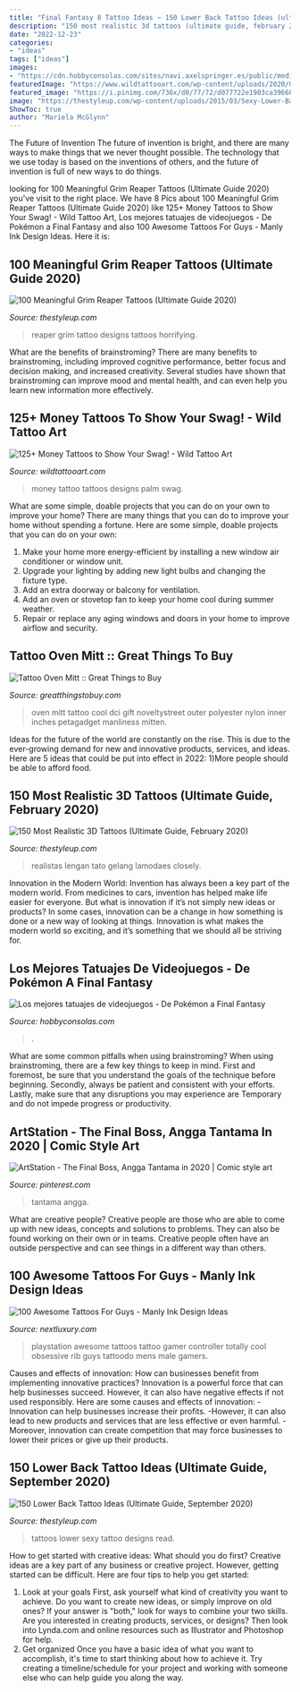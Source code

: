 ```yaml
---
title: "Final Fantasy 8 Tattoo Ideas ~ 150 Lower Back Tattoo Ideas (ultimate Guide, September 2020)"
description: "150 most realistic 3d tattoos (ultimate guide, february 2020)"
date: "2022-12-23"
categories:
- "ideas"
tags: ["ideas"]
images:
- "https://cdn.hobbyconsolas.com/sites/navi.axelspringer.es/public/media/image/2015/09/517674-mejores-tatuajes-videojuegos.jpg"
featuredImage: "https://www.wildtattooart.com/wp-content/uploads/2020/04/money-tattoos-16042011.jpg"
featured_image: "https://i.pinimg.com/736x/d0/77/72/d077722e1903ca396601e4c2dec2fd9a.jpg"
image: "https://thestyleup.com/wp-content/uploads/2015/03/Sexy-Lower-Back-Tattoos-for-Women-15.jpg"
ShowToc: true
author: "Mariela McGlynn"
---
```



The Future of Invention
The future of invention is bright, and there are many ways to make things that we never thought possible. The technology that we use today is based on the inventions of others, and the future of invention is full of new ways to do things.

	

		
looking for 100 Meaningful Grim Reaper Tattoos (Ultimate Guide 2020) you've visit to the right place. We have 8 Pics about 100 Meaningful Grim Reaper Tattoos (Ultimate Guide 2020) like 125+ Money Tattoos to Show Your Swag! - Wild Tattoo Art, Los mejores tatuajes de videojuegos - De Pokémon a Final Fantasy and also 100 Awesome Tattoos For Guys - Manly Ink Design Ideas. Here it is:
		
    
## 100 Meaningful Grim Reaper Tattoos (Ultimate Guide 2020)

<img loading=lazy src="https://thestyleup.com/wp-content/uploads/2015/03/Grim-Reaper-Tattoo-Designs-22.jpg" onerror="this.onerror=null;this.src='https://tse4.mm.bing.net/th?id=OIP.nCKC4FvUUs3KxUnNvgju-gHaKY&amp;pid=15.1';" alt="100 Meaningful Grim Reaper Tattoos (Ultimate Guide 2020)">

_Source: thestyleup.com_

>reaper grim tattoo designs tattoos horrifying. 

	

What are the benefits of brainstroming?
There are many benefits to brainstroming, including improved cognitive performance, better focus and decision making, and increased creativity. Several studies have shown that brainstroming can improve mood and mental health, and can even help you learn new information more effectively.

    
## 125+ Money Tattoos To Show Your Swag! - Wild Tattoo Art

<img loading=lazy src="https://www.wildtattooart.com/wp-content/uploads/2020/04/money-tattoos-16042011.jpg" onerror="this.onerror=null;this.src='https://tse2.mm.bing.net/th?id=OIP.NoL1hce4A-ppIKEdDTWXYQHaHa&amp;pid=15.1';" alt="125+ Money Tattoos to Show Your Swag! - Wild Tattoo Art">

_Source: wildtattooart.com_

>money tattoo tattoos designs palm swag. 

	

What are some simple, doable projects that you can do on your own to improve your home?
There are many things that you can do to improve your home without spending a fortune. Here are some simple, doable projects that you can do on your own:
1. Make your home more energy-efficient by installing a new window air conditioner or window unit.
2. Upgrade your lighting by adding new light bulbs and changing the fixture type.
3. Add an extra doorway or balcony for ventilation. 
4. Add an oven or stovetop fan to keep your home cool during summer weather. 
5. Repair or replace any aging windows and doors in your home to improve airflow and security.

    
## Tattoo Oven Mitt :: Great Things To Buy

<img loading=lazy src="https://www.greatthingstobuy.com/images/tattoo-oven-mitt.jpg" onerror="this.onerror=null;this.src='https://tse2.mm.bing.net/th?id=OIP.CVUM1KjHd20ZwkQhGzz47AHaE8&amp;pid=15.1';" alt="Tattoo Oven Mitt :: Great Things to Buy">

_Source: greatthingstobuy.com_

>oven mitt tattoo cool dci gift noveltystreet outer polyester nylon inner inches petagadget manliness mitten. 

	

Ideas for the future of the world are constantly on the rise. This is due to the ever-growing demand for new and innovative products, services, and ideas. Here are 5 ideas that could be put into effect in 2022: 1)More people should be able to afford food. 

    
## 150 Most Realistic 3D Tattoos (Ultimate Guide, February 2020)

<img loading=lazy src="https://thestyleup.com/wp-content/uploads/2015/06/11420807_407237902802258_2039286718_n.jpg" onerror="this.onerror=null;this.src='https://tse3.mm.bing.net/th?id=OIP.p4opqnxmiViog1qz1Nv-xwHaHa&amp;pid=15.1';" alt="150 Most Realistic 3D Tattoos (Ultimate Guide, February 2020)">

_Source: thestyleup.com_

>realistas lengan tato gelang lamodaes closely. 

	

Innovation in the Modern World:
Invention has always been a key part of the modern world. From medicines to cars, invention has helped make life easier for everyone. But what is innovation if it’s not simply new ideas or products? In some cases, innovation can be a change in how something is done or a new way of looking at things. Innovation is what makes the modern world so exciting, and it’s something that we should all be striving for.

    
## Los Mejores Tatuajes De Videojuegos - De Pokémon A Final Fantasy

<img loading=lazy src="https://cdn.hobbyconsolas.com/sites/navi.axelspringer.es/public/media/image/2015/09/517674-mejores-tatuajes-videojuegos.jpg" onerror="this.onerror=null;this.src='https://tse4.mm.bing.net/th?id=OIP.uc0AMxxZTFlXPeddxWWwGgHaNK&amp;pid=15.1';" alt="Los mejores tatuajes de videojuegos - De Pokémon a Final Fantasy">

_Source: hobbyconsolas.com_

>. 

	

What are some common pitfalls when using brainstroming?
When using brainstroming, there are a few key things to keep in mind. First and foremost, be sure that you understand the goals of the technique before beginning. Secondly, always be patient and consistent with your efforts. Lastly, make sure that any disruptions you may experience are Temporary and do not impede progress or productivity.

    
## ArtStation - The Final Boss, Angga Tantama In 2020 | Comic Style Art

<img loading=lazy src="https://i.pinimg.com/736x/d0/77/72/d077722e1903ca396601e4c2dec2fd9a.jpg" onerror="this.onerror=null;this.src='https://tse4.mm.bing.net/th?id=OIP.j8WVBinBdHl1JH2PGkLUTAHaKe&amp;pid=15.1';" alt="ArtStation - The Final Boss, Angga Tantama in 2020 | Comic style art">

_Source: pinterest.com_

>tantama angga. 

	

What are creative people?
Creative people are those who are able to come up with new ideas, concepts and solutions to problems. They can also be found working on their own or in teams. Creative people often have an outside perspective and can see things in a different way than others.

    
## 100 Awesome Tattoos For Guys - Manly Ink Design Ideas

<img loading=lazy src="http://nextluxury.com/wp-content/uploads/colorful-awesome-male-playstation-controller-3d-rib-cage-side-tattoo.jpg" onerror="this.onerror=null;this.src='https://tse4.mm.bing.net/th?id=OIP.505-K6bGwcLfClSbtmcGwQHaKl&amp;pid=15.1';" alt="100 Awesome Tattoos For Guys - Manly Ink Design Ideas">

_Source: nextluxury.com_

>playstation awesome tattoos tattoo gamer controller totally cool obsessive rib guys tattoodo mens male gamers. 

	

Causes and effects of innovation: How can businesses benefit from implementing innovative practices?
Innovation is a powerful force that can help businesses succeed. However, it can also have negative effects if not used responsibly. Here are some causes and effects of innovation: 
-Innovation can help businesses increase their profits.
-However, it can also lead to new products and services that are less effective or even harmful.
-Moreover, innovation can create competition that may force businesses to lower their prices or give up their products.

    
## 150 Lower Back Tattoo Ideas (Ultimate Guide, September 2020)

<img loading=lazy src="https://thestyleup.com/wp-content/uploads/2015/03/Sexy-Lower-Back-Tattoos-for-Women-15.jpg" onerror="this.onerror=null;this.src='https://tse2.mm.bing.net/th?id=OIP.dNAS4LdLYVqeZloFtEqs_QHaIq&amp;pid=15.1';" alt="150 Lower Back Tattoo Ideas (Ultimate Guide, September 2020)">

_Source: thestyleup.com_

>tattoos lower sexy tattoo designs read. 

	

How to get started with creative ideas: What should you do first?
Creative ideas are a key part of any business or creative project. However, getting started can be difficult. Here are four tips to help you get started:
1. Look at your goals 
First, ask yourself what kind of creativity you want to achieve. Do you want to create new ideas, or simply improve on old ones? If your answer is "both," look for ways to combine your two skills. Are you interested in creating products, services, or designs? Then look into Lynda.com and online resources such as Illustrator and Photoshop for help.
2. Get organized 
Once you have a basic idea of what you want to accomplish, it's time to start thinking about how to achieve it. Try creating a timeline/schedule for your project and working with someone else who can help guide you along the way.

